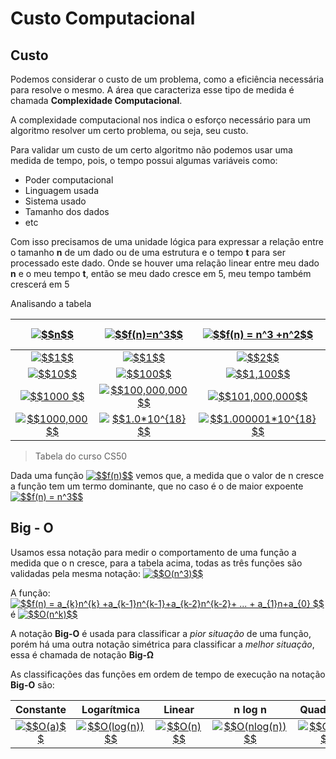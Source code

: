 # Custo Computacional
## Custo
Podemos considerar o custo de um problema, como a eficiência necessária para resolve o mesmo. A área que caracteriza esse tipo de medida é chamada **Complexidade Computacional**.

A complexidade computacional nos indica o esforço necessário para um algoritmo resolver um certo problema, ou seja, seu custo.

Para validar um custo de um certo algoritmo não podemos usar uma medida de tempo, pois, o tempo possui algumas variáveis como:

 - Poder computacional
 - Linguagem usada
 - Sistema usado
 - Tamanho dos dados
 - etc
 
 Com isso precisamos de uma unidade lógica para expressar a relação entre o tamanho **n** de um dado ou de uma estrutura e o tempo **t** para ser processado este dado. Onde se houver uma relação linear entre meu dado **n** e o meu tempo **t**, então se meu dado cresce em 5, meu tempo também crescerá em 5


 Analisando a tabela

|<a href="https://www.codecogs.com/eqnedit.php?latex=$$n$$" target="_blank"><img src="https://latex.codecogs.com/gif.latex?$$n$$" title="$$n$$" /></a> |<a href="https://www.codecogs.com/eqnedit.php?latex=$$f(n)=n^3$$" target="_blank"><img src="https://latex.codecogs.com/gif.latex?$$f(n)=n^3$$" title="$$f(n)=n^3$$" /></a>|<a href="https://www.codecogs.com/eqnedit.php?latex=$$f(n)&space;=&space;n^3&space;&plus;n^2$$" target="_blank"><img src="https://latex.codecogs.com/gif.latex?$$f(n)&space;=&space;n^3&space;&plus;n^2$$" title="$$f(n) = n^3 +n^2$$" /></a>|<a href="https://www.codecogs.com/eqnedit.php?latex=$$f(n)=n^3-8n^2&plus;20n$$" target="_blank"><img src="https://latex.codecogs.com/gif.latex?$$f(n)=n^3-8n^2&plus;20n$$" title="$$f(n)=n^3-8n^2+20n$$" /></a>|
|:--:|:--:|:--:|:--:|
|<a href="https://www.codecogs.com/eqnedit.php?latex=$$1$$" target="_blank"><img src="https://latex.codecogs.com/gif.latex?$$1$$" title="$$1$$" /></a>|<a href="https://www.codecogs.com/eqnedit.php?latex=$$1$$" target="_blank"><img src="https://latex.codecogs.com/gif.latex?$$1$$" title="$$1$$" /></a>|<a href="https://www.codecogs.com/eqnedit.php?latex=$$2$$" target="_blank"><img src="https://latex.codecogs.com/gif.latex?$$2$$" title="$$2$$" /></a>|<a href="https://www.codecogs.com/eqnedit.php?latex=$$13$$" target="_blank"><img src="https://latex.codecogs.com/gif.latex?$$13$$" title="$$13$$" /></a>         
|<a href="https://www.codecogs.com/eqnedit.php?latex=$$10$$" target="_blank"><img src="https://latex.codecogs.com/gif.latex?$$10$$" title="$$10$$" /></a>      |<a href="https://www.codecogs.com/eqnedit.php?latex=$$100$$" target="_blank"><img src="https://latex.codecogs.com/gif.latex?$$100$$" title="$$100$$" /></a>        |<a href="https://www.codecogs.com/eqnedit.php?latex=$$1,100$$" target="_blank"><img src="https://latex.codecogs.com/gif.latex?$$1,100$$" title="$$1,100$$" /></a>           |<a href="https://www.codecogs.com/eqnedit.php?latex=$$400$$" target="_blank"><img src="https://latex.codecogs.com/gif.latex?$$400$$" title="$$400$$" /></a>        
|<a href="https://www.codecogs.com/eqnedit.php?latex=$$1000&space;$$" target="_blank"><img src="https://latex.codecogs.com/gif.latex?$$1000&space;$$" title="$$1000 $$" /></a>   |<a href="https://www.codecogs.com/eqnedit.php?latex=$$100,000,000$$" target="_blank"><img src="https://latex.codecogs.com/gif.latex?$$100,000,000$$" title="$$100,000,000$$" /></a>|<a href="https://www.codecogs.com/eqnedit.php?latex=$$101,000,000$$" target="_blank"><img src="https://latex.codecogs.com/gif.latex?$$101,000,000$$" title="$$101,000,000$$" /></a>     |<a href="https://www.codecogs.com/eqnedit.php?latex=$$992,020,000$$" target="_blank"><img src="https://latex.codecogs.com/gif.latex?$$992,020,000$$" title="$$992,020,000$$" /></a>
|<a href="https://www.codecogs.com/eqnedit.php?latex=$$1000,000$$" target="_blank"><img src="https://latex.codecogs.com/gif.latex?$$1000,000$$" title="$$1000,000$$" /></a>|<a href="https://www.codecogs.com/eqnedit.php?latex=$$1.0*10^{18}$$" target="_blank"><img src="https://latex.codecogs.com/gif.latex?$$1.0*10^{18}$$" title="$$1.0*10^{18}$$" /></a> |<a href="https://www.codecogs.com/eqnedit.php?latex=$$1.000001*10^{18}$$" target="_blank"><img src="https://latex.codecogs.com/gif.latex?$$1.000001*10^{18}$$" title="$$1.000001*10^{18}$$" /></a>|<a href="https://www.codecogs.com/eqnedit.php?latex=$$9.99992*10^{17}$$" target="_blank"><img src="https://latex.codecogs.com/gif.latex?$$9.99992*10^{17}$$" title="$$9.99992*10^{17}$$" /></a>
> Tabela do curso CS50

Dada uma função <a href="https://www.codecogs.com/eqnedit.php?latex=$$f(n)$$" target="_blank"><img src="https://latex.codecogs.com/gif.latex?$$f(n)$$" title="$$f(n)$$" /></a> vemos que, a medida que o valor de n cresce a função tem um termo dominante, que no caso é o de maior expoente <a href="https://www.codecogs.com/eqnedit.php?latex=$$f(n)&space;=&space;n^3$$" target="_blank"><img src="https://latex.codecogs.com/gif.latex?$$f(n)&space;=&space;n^3$$" title="$$f(n) = n^3$$" /></a>

## Big - O
Usamos essa notação para medir o comportamento de uma função a medida que o n cresce, para a tabela acima, todas as três funções são validadas pela mesma notação: <a href="https://www.codecogs.com/eqnedit.php?latex=$$O(n^3)$$" target="_blank"><img src="https://latex.codecogs.com/gif.latex?$$O(n^3)$$" title="$$O(n^3)$$" /></a>

A função:
<a href="https://www.codecogs.com/eqnedit.php?latex=$$f(n)&space;=&space;a_{k}n^{k}&space;&plus;a_{k-1}n^{k-1}&plus;a_{k-2}n^{k-2}&plus;&space;...&space;&plus;&space;a_{1}n&plus;a_{0}&space;$$" target="_blank"><img src="https://latex.codecogs.com/gif.latex?$$f(n)&space;=&space;a_{k}n^{k}&space;&plus;a_{k-1}n^{k-1}&plus;a_{k-2}n^{k-2}&plus;&space;...&space;&plus;&space;a_{1}n&plus;a_{0}&space;$$" title="$$f(n) = a_{k}n^{k} +a_{k-1}n^{k-1}+a_{k-2}n^{k-2}+ ... + a_{1}n+a_{0} $$" /></a>
 é
 <a href="https://www.codecogs.com/eqnedit.php?latex=$$O(n^k)$$" target="_blank"><img src="https://latex.codecogs.com/gif.latex?$$O(n^k)$$" title="$$O(n^k)$$" /></a>

A notação **Big-O** é usada para classificar a *pior situação* de uma função, porém há uma outra notação simétrica para classificar a *melhor situação*, essa é chamada de notação **Big-Ω**

As classificações das funções em ordem de tempo de execução na notação  **Big-O** são:

|Constante|Logarítmica|Linear|n log n|Quadrática|Cubica|Expoencial
|:--:|:--:|:--:|:--:|:--:|:--:|:--:|
|<a href="https://www.codecogs.com/eqnedit.php?latex=$$O(a)$$" target="_blank"><img src="https://latex.codecogs.com/gif.latex?$$O(a)$$" title="$$O(a)$$" /></a>|<a href="https://www.codecogs.com/eqnedit.php?latex=$$O(log(n))$$" target="_blank"><img src="https://latex.codecogs.com/gif.latex?$$O(log(n))$$" title="$$O(log(n))$$" /></a>|<a href="https://www.codecogs.com/eqnedit.php?latex=$$O(n)$$" target="_blank"><img src="https://latex.codecogs.com/gif.latex?$$O(n)$$" title="$$O(n)$$" /></a>|<a href="https://www.codecogs.com/eqnedit.php?latex=$$O(nlog(n))$$" target="_blank"><img src="https://latex.codecogs.com/gif.latex?$$O(nlog(n))$$" title="$$O(nlog(n))$$" /></a>|<a href="https://www.codecogs.com/eqnedit.php?latex=$$O(n^2)$$" target="_blank"><img src="https://latex.codecogs.com/gif.latex?$$O(n^2)$$" title="$$O(n^2)$$" /></a>|<a href="https://www.codecogs.com/eqnedit.php?latex=$$O(n^3)$$" target="_blank"><img src="https://latex.codecogs.com/gif.latex?$$O(n^3)$$" title="$$O(n^3)$$" /></a>|<a href="https://www.codecogs.com/eqnedit.php?latex=$$O(a^n)$$" target="_blank"><img src="https://latex.codecogs.com/gif.latex?$$O(a^n)$$" title="$$O(a^n)$$" /></a>
